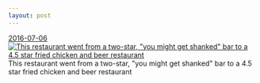 ```yaml
---
layout: post
---
```


<p>
  <time><a href="/504">2016-07-06</a></time>
  <a href="/504"><img src="{{ site.assets_url }}/504-640.jpg" srcset="{{ site.assets_url }}/504-1280.jpg 1280w, {{ site.assets_url }}/504-960.jpg 960w, {{ site.assets_url }}/504-640.jpg 640w, {{ site.assets_url }}/504-320.jpg 320w" sizes="(min-width: 700px) 50vw, calc(100vw - 2rem)" alt="This restaurant went from a two-star, &quot;you might get shanked&quot; bar to a 4.5 star fried chicken and beer restaurant" /></a>
  <span>This restaurant went from a two-star, &quot;you might get shanked&quot; bar to a 4.5 star fried chicken and beer restaurant</span>
</p>
